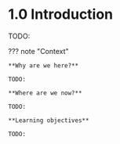 # 1.0 Introduction

TODO:

??? note "Context"

    **Why are we here?**

    TODO:

    **Where are we now?**

    TODO:

    **Learning objectives**

    TODO:
